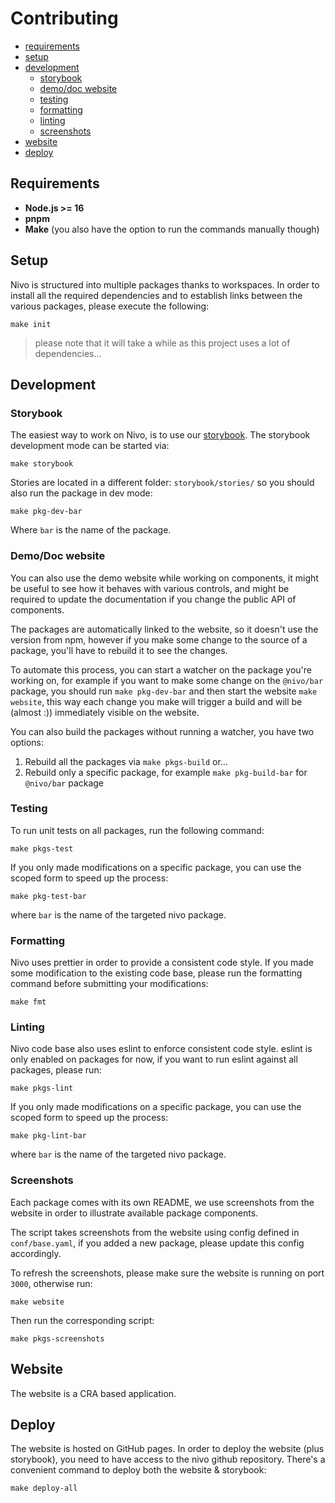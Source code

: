# Contributing

- [requirements](#requirements)
- [setup](#setup)
- [development](#development)
  - [storybook](#storybook)
  - [demo/doc website](#demodoc-website)
  - [testing](#testing)
  - [formatting](#formatting)
  - [linting](#linting)
  - [screenshots](#screenshots)
- [website](#website)
- [deploy](#deploy)

## Requirements

- **Node.js >= 16**
- **pnpm**
- **Make** (you also have the option to run the commands manually though)

## Setup

Nivo is structured into multiple packages thanks to workspaces.
In order to install all the required dependencies and to establish links between
the various packages, please execute the following:

```
make init
```

> please note that it will take a while as this project uses a lot of dependencies…

## Development

### Storybook

The easiest way to work on Nivo, is to use our [storybook](https://storybook.js.org/).
The storybook development mode can be started via:

```
make storybook
```

Stories are located in a different folder: `storybook/stories/` so you should also
run the package in dev mode:

```
make pkg-dev-bar
```

Where `bar` is the name of the package.

### Demo/Doc website

You can also use the demo website while working on components, it might be
useful to see how it behaves with various controls, and might be required to
update the documentation if you change the public API of components.

The packages are automatically linked to the website, so it doesn't use
the version from npm, however if you make some change to the source
of a package, you'll have to rebuild it to see the changes.

To automate this process, you can start a watcher on the package you're working
on, for example if you want to make some change on the `@nivo/bar` package,
you should run `make pkg-dev-bar` and then start the website `make website`,
this way each change you make will trigger a build and will be (almost :))
immediately visible on the website.

You can also build the packages without running a watcher, you have two options:

 1. Rebuild all the packages via `make pkgs-build` or…
 2. Rebuild only a specific package, for example `make pkg-build-bar` for `@nivo/bar` package

### Testing

To run unit tests on all packages, run the following command:

```
make pkgs-test
```

If you only made modifications on a specific package,
you can use the scoped form to speed up the process:

```
make pkg-test-bar
```

where `bar` is the name of the targeted nivo package.

### Formatting

Nivo uses prettier in order to provide a consistent code style.
If you made some modification to the existing code base, please run the formatting
command before submitting your modifications:

```
make fmt
```

### Linting

Nivo code base also uses eslint to enforce consistent code style.
eslint is only enabled on packages for now, if you want to run eslint
against all packages, please run:

```
make pkgs-lint
```

If you only made modifications on a specific package,
you can use the scoped form to speed up the process:

```
make pkg-lint-bar
```

where `bar` is the name of the targeted nivo package.

### Screenshots

Each package comes with its own README, we use screenshots from the website
in order to illustrate available package components.

The script takes screenshots from the website using config defined in
`conf/base.yaml`, if you added a new package, please update this config accordingly.

To refresh the screenshots, please make sure the website is running on port `3000`,
otherwise run:

```
make website
```

Then run the corresponding script:

```
make pkgs-screenshots
```

## Website

The website is a CRA based application.

## Deploy

The website is hosted on GitHub pages.
In order to deploy the website (plus storybook), you need to have access
to the nivo github repository.
There's a convenient command to deploy both the website & storybook:

```
make deploy-all
```
